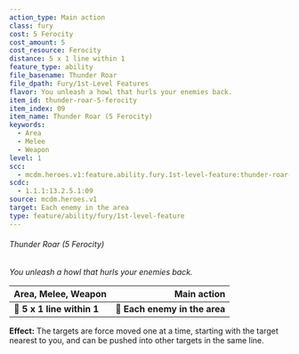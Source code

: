 ```yaml
---
action_type: Main action
class: fury
cost: 5 Ferocity
cost_amount: 5
cost_resource: Ferocity
distance: 5 x 1 line within 1
feature_type: ability
file_basename: Thunder Roar
file_dpath: Fury/1st-Level Features
flavor: You unleash a howl that hurls your enemies back.
item_id: thunder-roar-5-ferocity
item_index: 09
item_name: Thunder Roar (5 Ferocity)
keywords:
  - Area
  - Melee
  - Weapon
level: 1
scc:
  - mcdm.heroes.v1:feature.ability.fury.1st-level-feature:thunder-roar-5-ferocity
scdc:
  - 1.1.1:13.2.5.1:09
source: mcdm.heroes.v1
target: Each enemy in the area
type: feature/ability/fury/1st-level-feature
---
```


###### Thunder Roar (5 Ferocity)

*You unleash a howl that hurls your enemies back.*

| **Area, Melee, Weapon**    |               **Main action** |
| -------------------------- | ----------------------------: |
| **📏 5 x 1 line within 1** | **🎯 Each enemy in the area** |

**Effect:** The targets are force moved one at a time, starting with the target nearest to you, and can be pushed into other targets in the same line.
